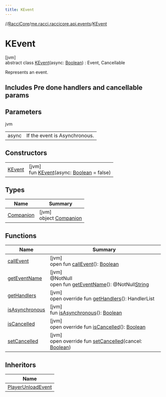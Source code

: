 ```yaml
---
title: KEvent
---
```

//[RacciCore](../../../index.html)/[me.racci.raccicore.api.events](../index.html)/[KEvent](index.html)



# KEvent



[jvm]\
abstract class [KEvent](index.html)(async: [Boolean](https://kotlinlang.org/api/latest/jvm/stdlib/kotlin/-boolean/index.html)) : Event, Cancellable

Represents an event.



##  Includes Pre done handlers and cancellable params



## Parameters


jvm

| | |
|---|---|
| async | If the event is Asynchronous. |



## Constructors


| | |
|---|---|
| [KEvent](-k-event.html) | [jvm]<br>fun [KEvent](-k-event.html)(async: [Boolean](https://kotlinlang.org/api/latest/jvm/stdlib/kotlin/-boolean/index.html) = false) |


## Types


| Name | Summary |
|---|---|
| [Companion](-companion/index.html) | [jvm]<br>object [Companion](-companion/index.html) |


## Functions


| Name | Summary |
|---|---|
| [callEvent](../-day-event/index.html#-1071638799%2FFunctions%2F863300109) | [jvm]<br>open fun [callEvent](../-day-event/index.html#-1071638799%2FFunctions%2F863300109)(): [Boolean](https://kotlinlang.org/api/latest/jvm/stdlib/kotlin/-boolean/index.html) |
| [getEventName](../-day-event/index.html#1147460734%2FFunctions%2F863300109) | [jvm]<br>@NotNull<br>open fun [getEventName](../-day-event/index.html#1147460734%2FFunctions%2F863300109)(): @NotNull[String](https://kotlinlang.org/api/latest/jvm/stdlib/kotlin/-string/index.html) |
| [getHandlers](get-handlers.html) | [jvm]<br>open override fun [getHandlers](get-handlers.html)(): HandlerList |
| [isAsynchronous](../-day-event/index.html#-706610981%2FFunctions%2F863300109) | [jvm]<br>fun [isAsynchronous](../-day-event/index.html#-706610981%2FFunctions%2F863300109)(): [Boolean](https://kotlinlang.org/api/latest/jvm/stdlib/kotlin/-boolean/index.html) |
| [isCancelled](is-cancelled.html) | [jvm]<br>open override fun [isCancelled](is-cancelled.html)(): [Boolean](https://kotlinlang.org/api/latest/jvm/stdlib/kotlin/-boolean/index.html) |
| [setCancelled](set-cancelled.html) | [jvm]<br>open override fun [setCancelled](set-cancelled.html)(cancel: [Boolean](https://kotlinlang.org/api/latest/jvm/stdlib/kotlin/-boolean/index.html)) |


## Inheritors


| Name |
|---|
| [PlayerUnloadEvent](../-player-unload-event/index.html) |

